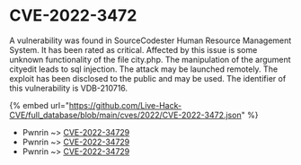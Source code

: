 # CVE-2022-3472

A vulnerability was found in SourceCodester Human Resource Management System. It has been rated as critical. Affected by this issue is some unknown functionality of the file city.php. The manipulation of the argument cityedit leads to sql injection. The attack may be launched remotely. The exploit has been disclosed to the public and may be used. The identifier of this vulnerability is VDB-210716.

{% embed url="https://github.com/Live-Hack-CVE/full_database/blob/main/cves/2022/CVE-2022-3472.json" %}


* Pwnrin ~> [CVE-2022-34729](https://www.alice-snow.ru/2022/database/cve-2022-3472/cve-2022-34729-pwnrin)
* Pwnrin ~> [CVE-2022-34729](https://www.alice-snow.ru/2022/database/cve-2022-3472/cve-2022-34729-pwnrin)
* Pwnrin ~> [CVE-2022-34729](https://www.alice-snow.ru/2022/database/cve-2022-3472/cve-2022-34729-pwnrin)